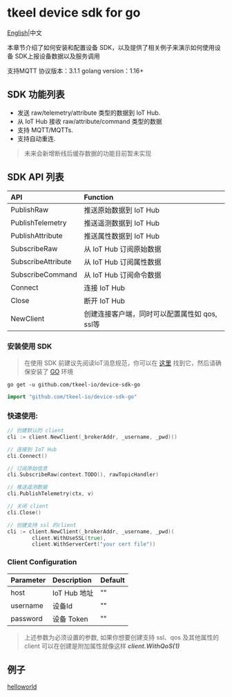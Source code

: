 # tkeel device sdk for go

[English](README.md)|中文

本章节介绍了如何安装和配置设备 SDK，以及提供了相关例⼦来演示如何使⽤设备 SDK上报设备数据以及服务调⽤


⽀持MQTT 协议版本：3.1.1
golang version：1.16+

## SDK 功能列表


- 发送 raw/telemetry/attribute 类型的数据到 IoT Hub.
- 从 IoT Hub 接收 raw/attribute/command 类型的数据
- 支持 MQTT/MQTTs.
- 支持自动重连.

> 未来会新增断线后缓存数据的功能目前暂未实现

## SDK API 列表


|         API         | Function                                   |
| :------------------ | :----------------------------------------- |
| PublishRaw        | 推送原始数据到 IoT Hub |
| PublishTelemetry | 推送遥测数据到 IoT Hub|
| PublishAttribute  | 推送属性数据到 IoT Hub |
| SubscribeRaw   | 从 IoT Hub 订阅原始数据 |
| SubscribeAttribute   | 从 IoT Hub 订阅属性数据 |
| SubscribeCommand   | 从 IoT Hub 订阅命令数据 |
| Connect      | 连接 IoT Hub    |
| Close      | 断开 IoT Hub |
| NewClient      | 创建连接客户端，同时可以配置属性如 qos, ssl等|

### 安装使用 SDK

> 在使用 SDK 前建议先阅读IoT消息规范，你可以在
[这里](https://docs.tkeel.io/developer_cookbook/iothub/message_spec)
找到它，然后请确保安装了 [GO](https://golang.org/doc/install) 环境

``` shell
go get -u github.com/tkeel-io/device-sdk-go
```

```go
import "github.com/tkeel-io/device-sdk-go"
```

### 快速使用:

```go
// 创建默认的 client
cli := client.NewClient(_brokerAddr, _username, _pwd)()

// 连接到 IoT Hub
cli.Connect()

// 订阅原始信息
cli.SubscribeRaw(context.TODO(), rawTopicHandler)

// 推送遥测数据
cli.PublishTelemetry(ctx, v)

// 关闭 client
cli.Close()
```

```go
// 创建支持 ssl 的client
cli := client.NewClient(_brokerAddr, _username, _pwd)(
        client.WithUseSSL(true),
        client.WithServerCert("your cert file"))

```

### Client Configuration

|         Parameter   | Description        |           Default        |
| :------------------ | :------------------| :----------------------- |
|host |IoT Hub 地址| "" |
|username | 设备Id | "" |
|password | 设备 Token | "" |

> 上述参数为必须设置的参数, 如果你想要创建支持 ssl、qos 及其他属性的 client 可以在创建是附加属性就像这样 **_client.WithQoS(1)_**

## 例子
[helloworld](samples/helloworld.go)

